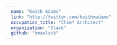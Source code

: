 ```yaml
---
  name: "Keith Adams"
  link: "http://twitter.com/keithmadams"
  occupation_title: "Chief Architect"
  organization: "Slack"
  github: "kmaslack"
---
```

